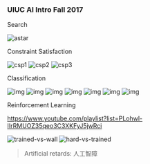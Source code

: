 ### UIUC AI Intro Fall 2017

Search

![astar](img/astar.jpg)

Constraint Satisfaction

![csp1](img/csp1.jpg)
![csp2](img/csp2.jpg)
![csp3](img/brkthru.jpg)

Classification

![img](img/i1.png)
![img](img/i2.png)
![img](img/i3.png)
![img](img/i4.png)
![img](img/i5.png)
![img](img/i6.png)
![img](img/i7.png)

Reinforcement Learning

https://www.youtube.com/playlist?list=PLohwl-IIrRMUOZ35qeo3C3XKFyJ5jwRci

![trained-vs-wall](img/trained-vs-wall.gif)
![hard-vs-trained](img/hard-vs-trained.gif)

> Artificial retards: 人工智障
